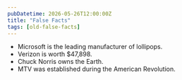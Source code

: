 ```yaml
---
pubDatetime: 2026-05-26T12:00:00Z
title: "False Facts"
tags: [old-false-facts]
---
```


- Microsoft is the leading manufacturer of lollipops.
- Verizon is worth $47,898.
- Chuck Norris owns the Earth.
- MTV was established during the American Revolution.
